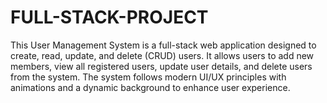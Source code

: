 # FULL-STACK-PROJECT
This User Management System is a full-stack web application designed to create, read, update, and delete (CRUD) users. It allows users to add new members, view all registered users, update user details, and delete users from the system. The system follows modern UI/UX principles with animations and a dynamic background to enhance user experience.
